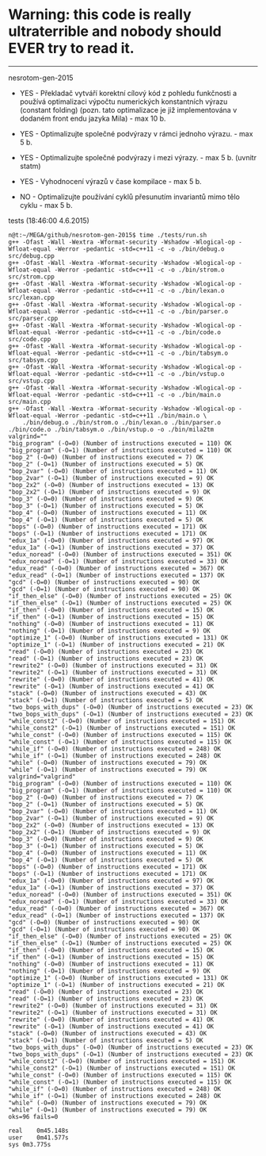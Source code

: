Warning: this code is really ultraterrible and nobody should EVER try to read it.
=================================================================================

----------------

nesrotom-gen-2015

- YES - Překladač vytváří korektní cílový kód z pohledu funkčnosti a používá optimalizaci výpočtu numerických konstantních výrazu (constant folding) (pozn. tato optimalizace je již implementována v dodaném front endu jazyka Mila) - max 10 b.

- YES - Optimalizujte společné podvýrazy v rámci jednoho výrazu. - max 5 b.

- YES - Optimalizujte společné podvýrazy i mezi výrazy. - max 5 b. (uvnitr statm)

- YES - Vyhodnocení výrazů v čase kompilace - max 5 b.

- NO - Optimalizujte používání cyklů přesunutím invariantů mimo tělo cyklu - max 5 b.

tests (18:46:00 4.6.2015)

	n@t:~/MEGA/github/nesrotom-gen-2015$ time ./tests/run.sh
	g++ -Ofast -Wall -Wextra -Wformat-security -Wshadow -Wlogical-op -Wfloat-equal -Werror -pedantic -std=c++11 -c -o ./bin/debug.o src/debug.cpp 
	g++ -Ofast -Wall -Wextra -Wformat-security -Wshadow -Wlogical-op -Wfloat-equal -Werror -pedantic -std=c++11 -c -o ./bin/strom.o src/strom.cpp 
	g++ -Ofast -Wall -Wextra -Wformat-security -Wshadow -Wlogical-op -Wfloat-equal -Werror -pedantic -std=c++11 -c -o ./bin/lexan.o src/lexan.cpp 
	g++ -Ofast -Wall -Wextra -Wformat-security -Wshadow -Wlogical-op -Wfloat-equal -Werror -pedantic -std=c++11 -c -o ./bin/parser.o src/parser.cpp 
	g++ -Ofast -Wall -Wextra -Wformat-security -Wshadow -Wlogical-op -Wfloat-equal -Werror -pedantic -std=c++11 -c -o ./bin/code.o src/code.cpp 
	g++ -Ofast -Wall -Wextra -Wformat-security -Wshadow -Wlogical-op -Wfloat-equal -Werror -pedantic -std=c++11 -c -o ./bin/tabsym.o src/tabsym.cpp 
	g++ -Ofast -Wall -Wextra -Wformat-security -Wshadow -Wlogical-op -Wfloat-equal -Werror -pedantic -std=c++11 -c -o ./bin/vstup.o src/vstup.cpp 
	g++ -Ofast -Wall -Wextra -Wformat-security -Wshadow -Wlogical-op -Wfloat-equal -Werror -pedantic -std=c++11 -c -o ./bin/main.o src/main.cpp 
	g++ -Ofast -Wall -Wextra -Wformat-security -Wshadow -Wlogical-op -Wfloat-equal -Werror -pedantic -std=c++11 ./bin/main.o \
		./bin/debug.o ./bin/strom.o ./bin/lexan.o ./bin/parser.o ./bin/code.o ./bin/tabsym.o ./bin/vstup.o -o ./bin/mila2tm 
	valgrind=""
	"big_program" (-O=0) (Number of instructions executed = 110) OK
	"big_program" (-O=1) (Number of instructions executed = 110) OK
	"bop_2" (-O=0) (Number of instructions executed = 7) OK
	"bop_2" (-O=1) (Number of instructions executed = 5) OK
	"bop_2var" (-O=0) (Number of instructions executed = 11) OK
	"bop_2var" (-O=1) (Number of instructions executed = 9) OK
	"bop_2x2" (-O=0) (Number of instructions executed = 13) OK
	"bop_2x2" (-O=1) (Number of instructions executed = 9) OK
	"bop_3" (-O=0) (Number of instructions executed = 9) OK
	"bop_3" (-O=1) (Number of instructions executed = 5) OK
	"bop_4" (-O=0) (Number of instructions executed = 11) OK
	"bop_4" (-O=1) (Number of instructions executed = 5) OK
	"bops" (-O=0) (Number of instructions executed = 171) OK
	"bops" (-O=1) (Number of instructions executed = 171) OK
	"edux_1a" (-O=0) (Number of instructions executed = 97) OK
	"edux_1a" (-O=1) (Number of instructions executed = 37) OK
	"edux_noread" (-O=0) (Number of instructions executed = 351) OK
	"edux_noread" (-O=1) (Number of instructions executed = 33) OK
	"edux_read" (-O=0) (Number of instructions executed = 367) OK
	"edux_read" (-O=1) (Number of instructions executed = 137) OK
	"gcd" (-O=0) (Number of instructions executed = 90) OK
	"gcd" (-O=1) (Number of instructions executed = 90) OK
	"if_then_else" (-O=0) (Number of instructions executed = 25) OK
	"if_then_else" (-O=1) (Number of instructions executed = 25) OK
	"if_then" (-O=0) (Number of instructions executed = 15) OK
	"if_then" (-O=1) (Number of instructions executed = 15) OK
	"nothing" (-O=0) (Number of instructions executed = 11) OK
	"nothing" (-O=1) (Number of instructions executed = 9) OK
	"optimize_1" (-O=0) (Number of instructions executed = 131) OK
	"optimize_1" (-O=1) (Number of instructions executed = 21) OK
	"read" (-O=0) (Number of instructions executed = 23) OK
	"read" (-O=1) (Number of instructions executed = 23) OK
	"rewrite2" (-O=0) (Number of instructions executed = 31) OK
	"rewrite2" (-O=1) (Number of instructions executed = 31) OK
	"rewrite" (-O=0) (Number of instructions executed = 41) OK
	"rewrite" (-O=1) (Number of instructions executed = 41) OK
	"stack" (-O=0) (Number of instructions executed = 43) OK
	"stack" (-O=1) (Number of instructions executed = 5) OK
	"two_bops_with_dups" (-O=0) (Number of instructions executed = 23) OK
	"two_bops_with_dups" (-O=1) (Number of instructions executed = 23) OK
	"while_const2" (-O=0) (Number of instructions executed = 151) OK
	"while_const2" (-O=1) (Number of instructions executed = 151) OK
	"while_const" (-O=0) (Number of instructions executed = 115) OK
	"while_const" (-O=1) (Number of instructions executed = 115) OK
	"while_if" (-O=0) (Number of instructions executed = 248) OK
	"while_if" (-O=1) (Number of instructions executed = 248) OK
	"while" (-O=0) (Number of instructions executed = 79) OK
	"while" (-O=1) (Number of instructions executed = 79) OK
	valgrind="valgrind"
	"big_program" (-O=0) (Number of instructions executed = 110) OK
	"big_program" (-O=1) (Number of instructions executed = 110) OK
	"bop_2" (-O=0) (Number of instructions executed = 7) OK
	"bop_2" (-O=1) (Number of instructions executed = 5) OK
	"bop_2var" (-O=0) (Number of instructions executed = 11) OK
	"bop_2var" (-O=1) (Number of instructions executed = 9) OK
	"bop_2x2" (-O=0) (Number of instructions executed = 13) OK
	"bop_2x2" (-O=1) (Number of instructions executed = 9) OK
	"bop_3" (-O=0) (Number of instructions executed = 9) OK
	"bop_3" (-O=1) (Number of instructions executed = 5) OK
	"bop_4" (-O=0) (Number of instructions executed = 11) OK
	"bop_4" (-O=1) (Number of instructions executed = 5) OK
	"bops" (-O=0) (Number of instructions executed = 171) OK
	"bops" (-O=1) (Number of instructions executed = 171) OK
	"edux_1a" (-O=0) (Number of instructions executed = 97) OK
	"edux_1a" (-O=1) (Number of instructions executed = 37) OK
	"edux_noread" (-O=0) (Number of instructions executed = 351) OK
	"edux_noread" (-O=1) (Number of instructions executed = 33) OK
	"edux_read" (-O=0) (Number of instructions executed = 367) OK
	"edux_read" (-O=1) (Number of instructions executed = 137) OK
	"gcd" (-O=0) (Number of instructions executed = 90) OK
	"gcd" (-O=1) (Number of instructions executed = 90) OK
	"if_then_else" (-O=0) (Number of instructions executed = 25) OK
	"if_then_else" (-O=1) (Number of instructions executed = 25) OK
	"if_then" (-O=0) (Number of instructions executed = 15) OK
	"if_then" (-O=1) (Number of instructions executed = 15) OK
	"nothing" (-O=0) (Number of instructions executed = 11) OK
	"nothing" (-O=1) (Number of instructions executed = 9) OK
	"optimize_1" (-O=0) (Number of instructions executed = 131) OK
	"optimize_1" (-O=1) (Number of instructions executed = 21) OK
	"read" (-O=0) (Number of instructions executed = 23) OK
	"read" (-O=1) (Number of instructions executed = 23) OK
	"rewrite2" (-O=0) (Number of instructions executed = 31) OK
	"rewrite2" (-O=1) (Number of instructions executed = 31) OK
	"rewrite" (-O=0) (Number of instructions executed = 41) OK
	"rewrite" (-O=1) (Number of instructions executed = 41) OK
	"stack" (-O=0) (Number of instructions executed = 43) OK
	"stack" (-O=1) (Number of instructions executed = 5) OK
	"two_bops_with_dups" (-O=0) (Number of instructions executed = 23) OK
	"two_bops_with_dups" (-O=1) (Number of instructions executed = 23) OK
	"while_const2" (-O=0) (Number of instructions executed = 151) OK
	"while_const2" (-O=1) (Number of instructions executed = 151) OK
	"while_const" (-O=0) (Number of instructions executed = 115) OK
	"while_const" (-O=1) (Number of instructions executed = 115) OK
	"while_if" (-O=0) (Number of instructions executed = 248) OK
	"while_if" (-O=1) (Number of instructions executed = 248) OK
	"while" (-O=0) (Number of instructions executed = 79) OK
	"while" (-O=1) (Number of instructions executed = 79) OK
	oks=96 fails=0

	real	0m45.148s
	user	0m41.577s
	sys	0m3.775s

